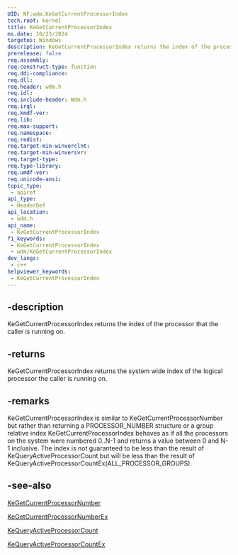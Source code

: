 ```yaml
---
UID: NF:wdm.KeGetCurrentProcessorIndex
tech.root: kernel
title: KeGetCurrentProcessorIndex
ms.date: 10/23/2024
targetos: Windows
description: KeGetCurrentProcessorIndex returns the index of the processor that the caller is running on.
prerelease: false
req.assembly: 
req.construct-type: function
req.ddi-compliance: 
req.dll:
req.header: wdm.h
req.idl: 
req.include-header: Wdm.h
req.irql:
req.kmdf-ver: 
req.lib:
req.max-support: 
req.namespace: 
req.redist: 
req.target-min-winverclnt:
req.target-min-winversvr: 
req.target-type: 
req.type-library: 
req.umdf-ver: 
req.unicode-ansi: 
topic_type:
 - apiref
api_type:
 - HeaderDef
api_location:
 - wdm.h
api_name:
 - KeGetCurrentProcessorIndex
f1_keywords:
 - KeGetCurrentProcessorIndex
 - wdm/KeGetCurrentProcessorIndex
dev_langs:
 - c++
helpviewer_keywords:
 - KeGetCurrentProcessorIndex
---
```


## -description

KeGetCurrentProcessorIndex returns the index of the processor that the caller is running on.

## -returns

KeGetCurrentProcessorIndex returns the system wide index of the logical processor the caller is running on.

## -remarks

KeGetCurrentProcessorIndex is similar to KeGetCurrentProcessorNumber but rather than returning a PROCESSOR_NUMBER structure or a group relative index KeGetCurrentProcessorIndex behaves as if all the processors on the system were numbered 0..N-1 and returns a value between 0 and N-1 inclusive. The index is not guaranteed to be less than the result of KeQueryActiveProcessorCount but will be less than the result of KeQueryActiveProcessorCountEx(ALL_PROCESSOR_GROUPS).

## -see-also

[KeGetCurrentProcessorNumber](windows-hardware/drivers/ddi/ntddk/nf-ntddk-kegetcurrentprocessornumber)

[KeGetCurrentProcessorNumberEx](windows-hardware/drivers/ddi/ntddk/nf-ntddk-kegetcurrentprocessornumberex)

[KeQueryActiveProcessorCount](windows-hardware/drivers/ddi/wdm/nf-wdm-kequeryactiveprocessorcount)

[KeQueryActiveProcessorCountEx](windows-hardware/drivers/ddi/ntddk/nf-ntddk-kequeryactiveprocessorcountex)
